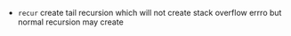 - `recur` create tail recursion which will not create stack overflow errro but normal recursion may create